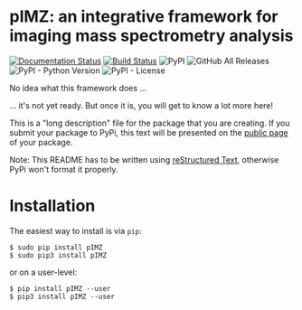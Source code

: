 # pIMZ: an integrative framework for imaging mass spectrometry analysis

[![Documentation Status](https://readthedocs.org/projects/pimz/badge/?version=latest)](https://pimz.readthedocs.io/en/latest/?badge=latest)
[![Build Status](https://travis-ci.org/mjoppich/pIMZ.svg?branch=master)](https://travis-ci.org/mjoppich/pIMZ)
![PyPI](https://img.shields.io/pypi/v/pIMZ)
![GitHub All Releases](https://img.shields.io/github/downloads/mjoppich/pIMZ/total)
![PyPI - Python Version](https://img.shields.io/pypi/pyversions/pIMZ)
![PyPI - License](https://img.shields.io/pypi/l/pIMZ)

No idea what this framework does \...

\... it\'s not yet ready. But once it is, you will get to know a lot
more here!

This is a \"long description\" file for the package that you are
creating. If you submit your package to PyPi, this text will be
presented on the [public
page](http://pypi.python.org/pypi/python_package_boilerplate) of your
package.

Note: This README has to be written using [reStructured
Text](http://docutils.sourceforge.net/rst.html), otherwise PyPi won\'t
format it properly.

Installation
============

The easiest way to install is via `pip`:

    $ sudo pip install pIMZ
    $ sudo pip3 install pIMZ
    
or on a user-level:

    $ pip install pIMZ --user
    $ pip3 install pIMZ --user
